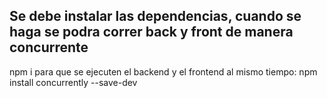 ## Se debe instalar las dependencias, cuando se haga se podra correr back y front de manera concurrente
npm i
para que se ejecuten el backend y el frontend al mismo tiempo:
npm install concurrently --save-dev